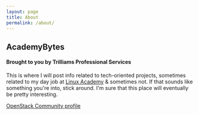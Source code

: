 ```yaml
---
layout: page
title: About
permalink: /about/
---
```


## AcademyBytes
#### Brought to you by Trilliams Professional Services

This is where I will post info related to tech-oriented projects, sometimes related to my day job at [Linux Academy](https://linuxacademy.com) & sometimes not. If that sounds like something you're into, stick around. I'm sure that this place will eventually be pretty interesting.

[OpenStack Community profile](https://www.openstack.org/community/members/profile/59069/treva-williams)
